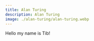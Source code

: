 ```yaml
---
title: Alan Turing
description: Alan Turing
image: ./alan-turing/alan-turing.webp
---
```


Hello my name is Tib!
